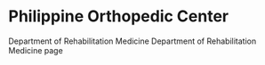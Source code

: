 # Philippine Orthopedic Center
Department of Rehabilitation Medicine
Department of Rehabilitation Medicine page
